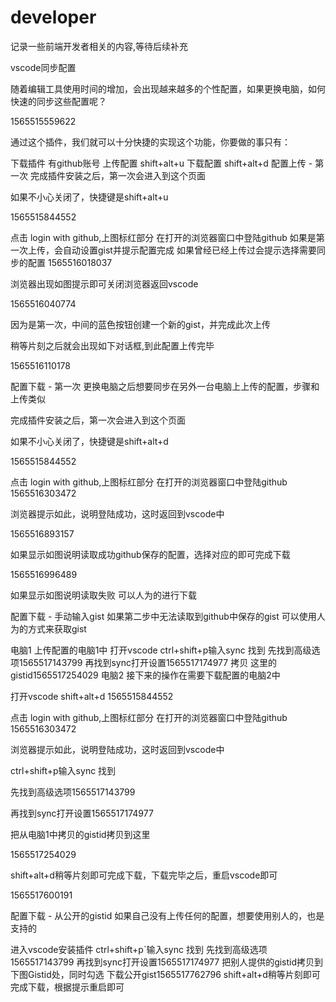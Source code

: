 # developer

记录一些前端开发者相关的内容,等待后续补充

vscode同步配置

随着编辑工具使用时间的增加，会出现越来越多的个性配置，如果更换电脑，如何快速的同步这些配置呢？

1565515559622

通过这个插件，我们就可以十分快捷的实现这个功能，你要做的事只有：

下载插件
有github账号
上传配置 shift+alt+u
下载配置 shift+alt+d
配置上传 - 第一次
完成插件安装之后，第一次会进入到这个页面

如果不小心关闭了，快捷键是shift+alt+u

1565515844552

点击 login with github,上图标红部分
在打开的浏览器窗口中登陆github
如果是第一次上传，会自动设置gist并提示配置完成
如果曾经已经上传过会提示选择需要同步的配置
1565516018037

浏览器出现如图提示即可关闭浏览器返回vscode

1565516040774

因为是第一次，中间的蓝色按钮创建一个新的gist，并完成此次上传

稍等片刻之后就会出现如下对话框,到此配置上传完毕

1565516110178

配置下载 - 第一次
更换电脑之后想要同步在另外一台电脑上上传的配置，步骤和上传类似

完成插件安装之后，第一次会进入到这个页面

如果不小心关闭了，快捷键是shift+alt+d

1565515844552

点击 login with github,上图标红部分
在打开的浏览器窗口中登陆github
1565516303472

浏览器提示如此，说明登陆成功，这时返回到vscode中

1565516893157

如果显示如图说明读取成功github保存的配置，选择对应的即可完成下载

1565516996489

如果显示如图说明读取失败 可以人为的进行下载

配置下载 - 手动输入gist
如果第二步中无法读取到github中保存的gist 可以使用人为的方式来获取gist

电脑1
上传配置的电脑1中 打开vscode
ctrl+shift+p输入sync 找到
先找到高级选项1565517143799
再找到sync打开设置1565517174977
拷贝 这里的gistid1565517254029
电脑2
接下来的操作在需要下载配置的电脑2中

打开vscode
shift+alt+d
1565515844552

点击 login with github,上图标红部分
在打开的浏览器窗口中登陆github
1565516303472

浏览器提示如此，说明登陆成功，这时返回到vscode中

ctrl+shift+p输入sync 找到

先找到高级选项1565517143799

再找到sync打开设置1565517174977

把从电脑1中拷贝的gistid拷贝到这里

1565517254029

shift+alt+d稍等片刻即可完成下载，下载完毕之后，重启vscode即可

1565517600191

配置下载 - 从公开的gistid
如果自己没有上传任何的配置，想要使用别人的，也是支持的

进入vscode安装插件
ctrl+shift+p`输入sync 找到
先找到高级选项1565517143799
再找到sync打开设置1565517174977
把别人提供的gistid拷贝到下图Gistid处，同时勾选 下载公开gist1565517762796
shift+alt+d稍等片刻即可完成下载，根据提示重启即可
